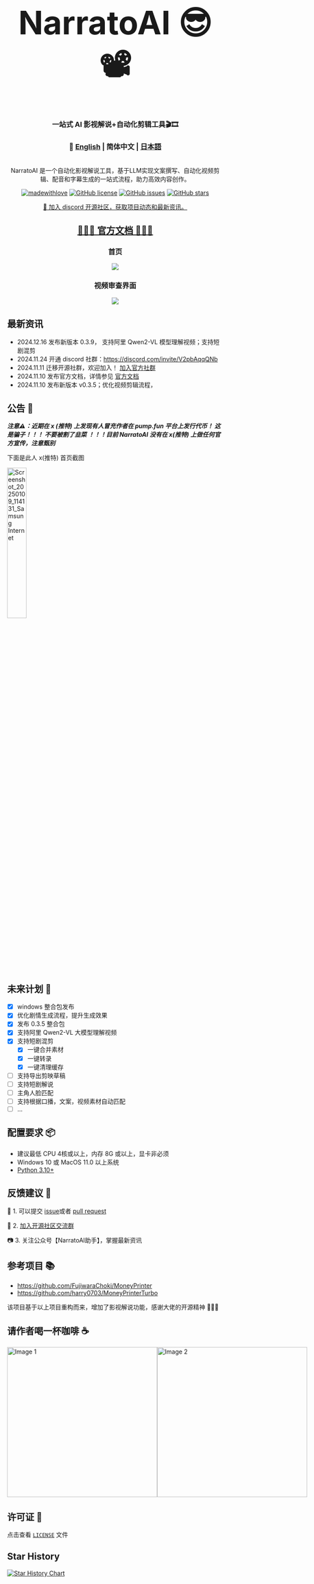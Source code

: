 
<div align="center">
<h1 align="center" style="font-size: 2cm;"> NarratoAI 😎📽️ </h1>
<h3 align="center">一站式 AI 影视解说+自动化剪辑工具🎬🎞️ </h3>


<h3>📖 <a href="README-cn.md">English</a> | 简体中文 | <a href="README-ja.md">日本語</a> </h3>
<div align="center">

[//]: # (  <a href="https://trendshift.io/repositories/8731" target="_blank"><img src="https://trendshift.io/api/badge/repositories/8731" alt="harry0703%2FNarratoAI | Trendshift" style="width: 250px; height: 55px;" width="250" height="55"/></a>)
</div>
<br>
NarratoAI 是一个自动化影视解说工具，基于LLM实现文案撰写、自动化视频剪辑、配音和字幕生成的一站式流程，助力高效内容创作。
<br>

[![madewithlove](https://img.shields.io/badge/made_with-%E2%9D%A4-red?style=for-the-badge&labelColor=orange)](https://github.com/linyqh/NarratoAI)
[![GitHub license](https://img.shields.io/github/license/linyqh/NarratoAI?style=for-the-badge)](https://github.com/linyqh/NarratoAI/blob/main/LICENSE)
[![GitHub issues](https://img.shields.io/github/issues/linyqh/NarratoAI?style=for-the-badge)](https://github.com/linyqh/NarratoAI/issues)
[![GitHub stars](https://img.shields.io/github/stars/linyqh/NarratoAI?style=for-the-badge)](https://github.com/linyqh/NarratoAI/stargazers)

<a href="https://discord.com/invite/V2pbAqqQNb" target="_blank">💬 加入 discord 开源社区，获取项目动态和最新资讯。</a>

<h2><a href="https://p9mf6rjv3c.feishu.cn/wiki/SP8swLLZki5WRWkhuFvc2CyInDg?from=from_copylink" target="_blank">🎉🎉🎉 官方文档 🎉🎉🎉</a> </h2>
<h3>首页</h3>

![](docs/index-zh.png)

<h3>视频审查界面</h3>

![](docs/check-zh.png)

</div>

## 最新资讯
- 2024.12.16 发布新版本 0.3.9， 支持阿里 Qwen2-VL 模型理解视频；支持短剧混剪
- 2024.11.24 开通 discord 社群：https://discord.com/invite/V2pbAqqQNb
- 2024.11.11 迁移开源社群，欢迎加入！ [加入官方社群](https://github.com/linyqh/NarratoAI/wiki)
- 2024.11.10 发布官方文档，详情参见 [官方文档](https://p9mf6rjv3c.feishu.cn/wiki/SP8swLLZki5WRWkhuFvc2CyInDg)
- 2024.11.10 发布新版本 v0.3.5；优化视频剪辑流程，

## 公告 📢
_**注意⚠️：近期在 x (推特) 上发现有人冒充作者在 pump.fun 平台上发行代币！ 这是骗子！！！ 不要被割了韭菜
！！！目前 NarratoAI 没有在 x(推特) 上做任何官方宣传，注意甄别**_

下面是此人 x(推特) 首页截图

<img src="https://github.com/user-attachments/assets/c492ab99-52cd-4ba2-8695-1bd2073ecf12" alt="Screenshot_20250109_114131_Samsung Internet" style="width:30%; height:auto;">

## 未来计划 🥳
- [x] windows 整合包发布
- [x] 优化剧情生成流程，提升生成效果
- [x] 发布 0.3.5 整合包
- [x] 支持阿里 Qwen2-VL 大模型理解视频
- [x] 支持短剧混剪
  - [x] 一键合并素材
  - [x] 一键转录
  - [x] 一键清理缓存
- [ ] 支持导出剪映草稿
- [ ] 支持短剧解说
- [ ] 主角人脸匹配
- [ ] 支持根据口播，文案，视频素材自动匹配
- [ ] ...

## 配置要求 📦

- 建议最低 CPU 4核或以上，内存 8G 或以上，显卡非必须
- Windows 10 或 MacOS 11.0 以上系统
- [Python 3.10+](https://www.python.org/downloads/)

## 反馈建议 📢

👏 1. 可以提交 [issue](https://github.com/linyqh/NarratoAI/issues)或者 [pull request](https://github.com/linyqh/NarratoAI/pulls)

💬 2. [加入开源社区交流群](https://github.com/linyqh/NarratoAI/wiki)

📷 3. 关注公众号【NarratoAI助手】，掌握最新资讯

## 参考项目 📚
- https://github.com/FujiwaraChoki/MoneyPrinter
- https://github.com/harry0703/MoneyPrinterTurbo

该项目基于以上项目重构而来，增加了影视解说功能，感谢大佬的开源精神 🥳🥳🥳 

## 请作者喝一杯咖啡 ☕️
<div style="display: flex; justify-content: space-between;">
  <img src="https://github.com/user-attachments/assets/5038ccfb-addf-4db1-9966-99415989fd0c" alt="Image 1" style="width: 350px; height: 350px; margin: auto;"/>
  <img src="https://github.com/user-attachments/assets/07d4fd58-02f0-425c-8b59-2ab94b4f09f8" alt="Image 2" style="width: 350px; height: 350px; margin: auto;"/>
</div>

## 许可证 📝

点击查看 [`LICENSE`](LICENSE) 文件

## Star History

[![Star History Chart](https://api.star-history.com/svg?repos=linyqh/NarratoAI&type=Date)](https://star-history.com/#linyqh/NarratoAI&Date)

